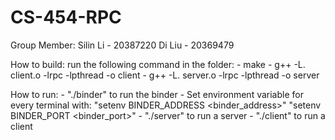 CS-454-RPC
==========

Group Member: 
	Silin Li - 20387220 
	Di Liu - 20369479

How to build:
	run the following command in the folder:
		- make
		- g++ -L. client.o -lrpc -lpthread -o client
		- g++ -L. server.o -lrpc -lpthread -o server

How to run:
	- "./binder" to run the binder
	- Set environment variable for every terminal with: 
		"setenv BINDER_ADDRESS <binder_address>"
		"setenv BINDER_PORT <binder_port>"
	- "./server" to run a server
	- "./client" to run a client 

